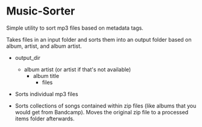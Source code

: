# Music-Sorter

Simple utility to sort mp3 files based on metadata tags.

Takes files in an input folder and sorts them into an output folder based on album, artist, and album artist.
- output_dir
    - album artist (or artist if that's not available)
        - album title
            - files

- Sorts individual mp3 files
- Sorts collections of songs contained within zip files (like albums that you would get from Bandcamp). Moves the original zip file to a processed items folder afterwards.

